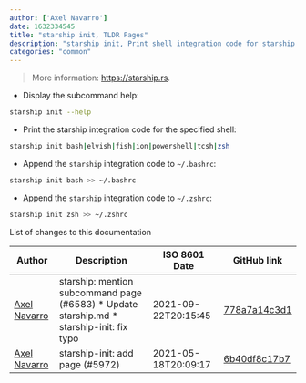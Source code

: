 ```yaml
---
author: ['Axel Navarro']
date: 1632334545
title: "starship init, TLDR Pages"
description: "starship init, Print shell integration code for starship."
categories: "common"
---
```

> More information: <https://starship.rs>.

- Display the subcommand help:

```bash
starship init --help
```

- Print the starship integration code for the specified shell:

```bash
starship init bash|elvish|fish|ion|powershell|tcsh|zsh
```

- Append the `starship` integration code to `~/.bashrc`:

```bash
starship init bash >> ~/.bashrc
```

- Append the `starship` integration code to `~/.zshrc`:

```bash
starship init zsh >> ~/.zshrc
```
List of changes to this documentation


Author | Description | ISO 8601 Date | GitHub link
------|-----|-----|-----
[Axel Navarro](mailto:navarroaxel@gmail.com) | starship: mention subcommand page (#6583) * Update starship.md * starship-init: fix typo | 2021-09-22T20:15:45 | [778a7a14c3d1](https://github.com/tldr-pages/tldr/commit/778a7a14c3d186801e38171de4898ba6f161f75d)
[Axel Navarro](mailto:navarroaxel@gmail.com) | starship-init: add page (#5972) | 2021-05-18T20:09:17 | [6b40df8c17b7](https://github.com/tldr-pages/tldr/commit/6b40df8c17b77fe6c005fb217426f710411c8f1b)

